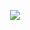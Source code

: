 <p style="text-align:center;"><img src="https://github.com/anatolieursu/e_commerce/assets/104382017/a84ec9cb-22e3-4f34-9730-9d00e644c5cf" /></p>




